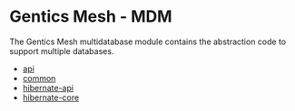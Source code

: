# Gentics Mesh - MDM

The Gentics Mesh multidatabase module contains the abstraction code to support multiple databases.

* [api](api/README.md)
* [common](common/README.md)
* [hibernate-api](hibernate-api/README.md)
* [hibernate-core](hibernate-core/README.md)
